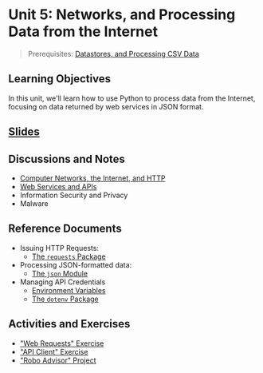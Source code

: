 # Unit 5: Networks, and Processing Data from the Internet

> Prerequisites: [Datastores, and Processing CSV Data](unit-4.md)

## Learning Objectives

In this unit, we'll learn how to use Python to process data from the Internet, focusing on data returned by web services in JSON format.

## [Slides](https://docs.google.com/presentation/d/12RssqBFdMdeWMFdoLYL487ONILZK-Z0UehCQH_jAsx0/edit?usp=sharing)

## Discussions and Notes

  + [Computer Networks, the Internet, and HTTP](/notes/networks.md)
  + [Web Services and APIs](/notes/apis.md)
  + Information Security and Privacy
  + Malware

## Reference Documents

  + Issuing HTTP Requests:
    + [The `requests` Package](/notes/python/packages/requests.md)
  + Processing JSON-formatted data:
    + [The `json` Module](/notes/python/modules/json.md)
  + Managing API Credentials
    + [Environment Variables](/notes/environment-variables.md)
    + [The `dotenv` Package](/notes/python/packages/dotenv.md)

## Activities and Exercises

  + ["Web Requests" Exercise](/exercises/web-requests/README.md)
  + ["API Client" Exercise](/exercises/api-client/README.md)
  + ["Robo Advisor" Project](/projects/robo-advisor/README.md)
